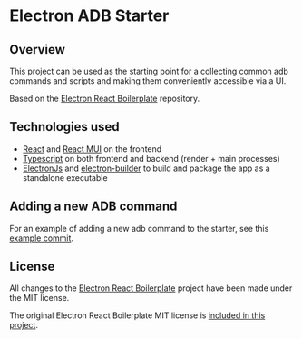 
# Electron ADB Starter

## Overview
This project can be used as the starting point for a collecting common adb commands and scripts and making them conveniently accessible via a UI. 

Based on the [Electron React Boilerplate](https://github.com/electron-react-boilerplate) repository.

## Technologies used

* [React](https://reactjs.org/) and [React MUI](https://mui.com/) on the frontend
* [Typescript](https://www.typescriptlang.org/) on both frontend and backend (render + main processes)
* [ElectronJs](https://www.electronjs.org/) and [electron-builder](https://www.electron.build/) to build and package the app as a standalone executable

## Adding a new ADB command
For an example of adding a new adb command to the starter, see this [example commit](69f8515b8d57064e11dd0dae06fdb6cdbc556dc4).


## License
All changes to the [Electron React Boilerplate](https://github.com/electron-react-boilerplate) project have been made under the MIT license. 

The original Electron React Boilerplate MIT license is [included in this project](./LICENSE).

